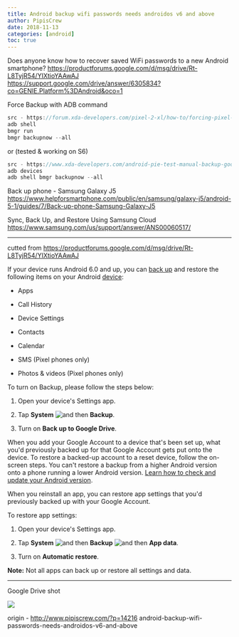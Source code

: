 ```yaml
---
title: Android backup wifi passwords needs androidos v6 and above
author: PipisCrew
date: 2018-11-13
categories: [android]
toc: true
---
```


<div>

Does anyone know how to recover saved WiFi passwords to a new Android smartphone?
https://productforums.google.com/d/msg/drive/Rt-L8TyjR54/YIXtioYAAwAJ
https://support.google.com/drive/answer/6305834?co=GENIE.Platform%3DAndroid&oco=1

Force Backup with ADB command

```js
src - https://forum.xda-developers.com/pixel-2-xl/how-to/forcing-pixel-2-xl-backup-t3691071
adb shell
bmgr run
bmgr backupnow --all
```

or (tested & working on S6)

```js
src - https://www.xda-developers.com/android-pie-test-manual-backup-google-drive/
adb devices  
adb shell bmgr backupnow --all
```

Back up phone - Samsung Galaxy J5
https://www.helpforsmartphone.com/public/en/samsung/galaxy-j5/android-5-1/guides/7/Back-up-phone-Samsung-Galaxy-J5

Sync, Back Up, and Restore Using Samsung Cloud
https://www.samsung.com/us/support/answer/ANS00060517/

-------

cutted from https://productforums.google.com/d/msg/drive/Rt-L8TyjR54/YIXtioYAAwAJ

If your device runs Android 6.0 and up, you can [back up](https://support.google.com/drive/answer/6305834?) and restore the following items on your Android [device](https://support.google.com/nexus/answer/2819582):

*   Apps

*   Call History

*   Device Settings

*   Contacts

*   Calendar

*   SMS (Pixel phones only)

*   Photos & videos (Pixel phones only)

<div>To turn on Backup, please follow the steps below:</div>
</div>
<div></div>
<div>

1.  Open your device's Settings app.

2.  Tap **System** ![and then](https://lh3.googleusercontent.com/nHFGZ_9xjCh-mP83zMzXQVJF5VYf2n6kwoBIxB2zv3V4VPT4gNTtBye8lYznogLqLPY=w13-h18 "and then") **Backup**.

3.  Turn on **Back up to Google Drive**.

<div>

When you add your Google Account to a device that's been set up, what you'd previously backed up for that Google Account gets put onto the device. To restore a backed-up account to a reset device, follow the on-screen steps. You can't restore a backup from a higher Android version onto a phone running a lower Android version. [Learn how to check and update your Android version](https://support.google.com/pixelphone/answer/4457705).

</div>
<div>

When you reinstall an app, you can restore app settings that you'd previously backed up with your Google Account.

To restore app settings:

1.  Open your device's Settings app.

2.  Tap **System** ![and then](https://lh3.googleusercontent.com/nHFGZ_9xjCh-mP83zMzXQVJF5VYf2n6kwoBIxB2zv3V4VPT4gNTtBye8lYznogLqLPY=w13-h18 "and then") **Backup** ![and then](https://lh3.googleusercontent.com/nHFGZ_9xjCh-mP83zMzXQVJF5VYf2n6kwoBIxB2zv3V4VPT4gNTtBye8lYznogLqLPY=w13-h18 "and then") **App data**.

3.  Turn on **Automatic restore**.

**Note:** Not all apps can back up or restore all settings and data.

* * *

Google Drive shot

![](https://i.imgur.com/kaNYOFY.jpg)

</div>
</div>

origin - http://www.pipiscrew.com/?p=14216 android-backup-wifi-passwords-needs-androidos-v6-and-above